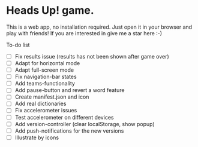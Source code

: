 # Heads Up! game.
This is a web app, no installation required. Just open it in your browser and play with friends!
If you are interested in give me a star here :-)

To-do list
- [ ] Fix results issue (results has not been shown after game over)
- [ ] Adapt for horizontal mode
- [ ] Adapt full-screen mode
- [ ] Fix navigation-bar states
- [ ] Add teams-functionality
- [ ] Add pause-button and revert a word feature
- [ ] Create manifest.json and icon
- [ ] Add real dictionaries
- [ ] Fix accelerometer issues
- [ ] Test accelerometer on different devices
- [ ] Add version-controller (clear localStorage, show popup)
- [ ] Add push-notifications for the new versions
- [ ] Illustrate by icons
